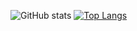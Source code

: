 ![GitHub stats](https://github-readme-stats.vercel.app/api?username=foldl&show_icons=true&hide_title=true&layout=compact)
[![Top Langs](https://github-readme-stats.vercel.app/api/top-langs/?username=foldl&layout=compact)](https://github.com/anuraghazra/github-readme-stats)
